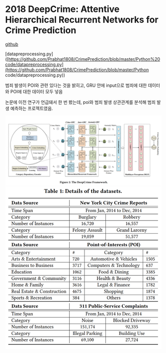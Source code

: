 # 2018 DeepCrime: Attentive Hierarchical Recurrent Networks for Crime Prediction

[github](https://github.com/Prabhat1808/CrimePrediction)

[datapreprocessing.py]([https://github.com/Prabhat1808/CrimePrediction/blob/master/Python%20code/datapreprocessing.py](https://github.com/Prabhat1808/CrimePrediction/blob/master/Python code/datapreprocessing.py))

범죄 발생이 POI와 관련 있다는 것을 밝히고, GRU 안에 input으로 범죄에 대한 데이터와 POI에 대한 데이터 모두 넣음

논문에 이전 연구가 언급돼서 한 번 봤는데, poi와 범죄 발생 상관관계를 분석해 범죄 발생 예측하는 프로젝트였음.

<img src="images/the%20deepcrime%20framework.png" alt="the deepcrime framework" width="800">

<img src="images/details%20of%20the%20datasets.png" alt="details of the datasets" width="650">



